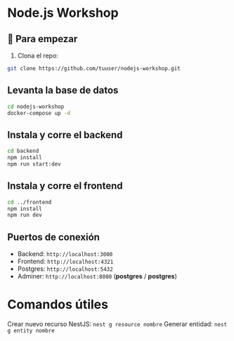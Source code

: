 # Node.js Workshop

## 🚀 Para empezar

1. Clona el repo:

```bash
git clone https://github.com/tuuser/nodejs-workshop.git
```

## Levanta la base de datos

```bash
cd nodejs-workshop
docker-compose up -d
```

## Instala y corre el backend

```bash
cd backend
npm install
npm run start:dev
```

## Instala y corre el frontend

```bash
cd ../frontend
npm install
npm run dev
```

## Puertos de conexión

- Backend: `http://localhost:3000`
- Frontend: `http://localhost:4321`
- Postgres: `http://localhost:5432`
- Adminer: `http://localhost:8080` (**postgres** / **postgres**)

# Comandos útiles

Crear nuevo recurso NestJS: `nest g resource nombre`
Generar entidad: `nest g entity nombre`
